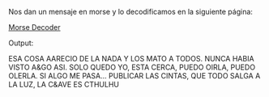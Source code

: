 Nos dan un mensaje en morse y lo decodificamos en la siguiente página:

[Morse Decoder](https://morsecode.world/international/decoder/audio-decoder-adaptive.html)

Output:


ESA COSA AARECIO DE LA NADA Y LOS MATO A TODOS. NUNCA HABIA VISTO A&GO ASI. SOLO QUEDO YO, ESTA CERCA, PUEDO OIRLA, PUEDO OLERLA. SI ALGO ME PASA... PUBLICAR LAS CINTAS, QUE TODO SALGA A LA LUZ, LA C&AVE ES CTHULHU